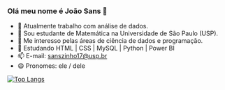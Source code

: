 ### Olá meu nome é João Sans 👋

- 🔭 Atualmente trabalho com análise de dados.
- 🌱 Sou estudante de Matemática na Universidade de São Paulo (USP).
- 👯 Me interesso pelas áreas de ciência de dados e programação.
- 📗 Estudando HTML | CSS | MySQL | Python | Power BI
- 📫 E-mail: sanszinho17@usp.br
- 😄 Pronomes: ele / dele



[![Top Langs](https://github-readme-stats.vercel.app/api/top-langs/?username=jsans11&layout=compact&theme=gotham)](https://github.com/jsans11/github-readme-stats)
